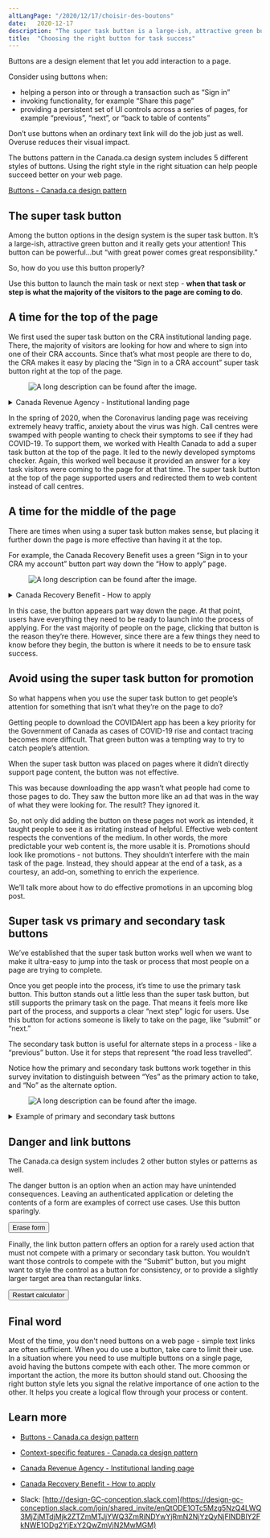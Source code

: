 ```yaml
---
altLangPage: "/2020/12/17/choisir-des-boutons"
date:   2020-12-17
description: "The super task button is a large-ish, attractive green button and it really gets your attention!...How using the right button style in the right situation can help people succeed better on your web page."
title:  "Choosing the right button for task success"
---
```

Buttons are a design element that let you add interaction to a page.

Consider using buttons when:

* helping a person into or through a transaction such as “Sign in”
* invoking functionality, for example “Share this page”
* providing a persistent set of UI controls across a series of pages, for example “previous”, “next”, or “back to table of contents”

Don’t use buttons when an ordinary text link will do the job just as well. Overuse reduces their visual impact.

The buttons pattern in the Canada.ca design system includes 5 different styles of buttons. Using the right style in the right situation can help people succeed better on your web page.

[Buttons - Canada.ca design pattern](https://design.canada.ca/common-design-patterns/buttons.html)

## The super task button

Among the button options in the design system is the super task button. It’s a large-ish, attractive green button and it really gets your attention! This button can be powerful...but “with great power comes great responsibility.”

So, how do you use this button properly?

Use this button to launch the main task or next step - **when that task or step is what the majority of the visitors to the page are coming to do**.

## A time for the top of the page

We first used the super task button on the CRA institutional landing page. There, the majority of visitors are looking for how and where to sign into one of their CRA accounts. Since that’s what most people are there to do, the CRA makes it easy by placing the “Sign in to a CRA account” super task button right at the top of the page.

<figure>
  <img class="img-responsive border" alt="A long description can be found after the image." src="/images/green-button-1.PNG">
</figure>
<details>
  <summary>Canada Revenue Agency - Institutional landing page</summary>
  <p>Super task button appears directly below the main title of the page, ahead of other content.</p>
</details>

In the spring of 2020, when the Coronavirus landing page was receiving extremely heavy traffic, anxiety about the virus was high. Call centres were swamped with people wanting to check their symptoms to see if they had COVID-19. To support them, we worked with Health Canada to add a super task button at the top of the page. It led to the newly developed symptoms checker. Again, this worked well because it provided an answer for a key task visitors were coming to the page for at that time. The super task button at the top of the page supported users and redirected them to web content instead of call centres.

## A time for the middle of the page

There are times when using a super task button makes sense, but placing it further down the page is more effective than having it at the top.

For example, the Canada Recovery Benefit uses a green “Sign in to your CRA my account” button part way down the “How to apply” page.

<figure>
  <img class="img-responsive border" alt="A long description can be found after the image." src="/images/apply-online-1.PNG">
</figure>
<details>
  <summary>Canada Recovery Benefit - How to apply</summary>
  <p>Super task button appears part way down the page, below the in the Apply online or by phone heading</p>
</details>

In this case, the button appears part way down the page. At that point, users have everything they need to be ready to launch into the process of applying. For the vast majority of people on the page, clicking that button is the reason they’re there. However, since there are a few things they need to know before they begin, the button is where it needs to be to ensure task success.

## Avoid using the super task button for promotion

So what happens when you use the super task button to get people’s attention for something that isn’t what they’re on the page to do?

Getting people to download the COVIDAlert app has been a key priority for the Government of Canada as cases of COVID-19 rise and contact tracing becomes more difficult. That green button was a tempting way to try to catch people’s attention.

When the super task button was placed on pages where it didn’t directly support page content, the button was not effective.

This was because downloading the app wasn’t what people had come to those pages to do. They saw the button more like an ad that was in the way of what they were looking for. The result? They ignored it.

So, not only did adding the button on these pages not work as intended, it taught people to see it as irritating instead of helpful. Effective web content respects the conventions of the medium. In other words, the more predictable your web content is, the more usable it is. Promotions should look like promotions - not buttons. They shouldn’t interfere with the main task of the page. Instead, they should appear at the end of a task, as a courtesy, an add-on, something to enrich the experience.

We’ll talk more about how to do effective promotions in an upcoming blog post.

## Super task vs primary and secondary task buttons

We’ve established that the super task button works well when we want to make it ultra-easy to jump into the task or process that most people on a page are trying to complete.

Once you get people into the process, it’s time to use the primary task button. This button stands out a little less than the super task button, but still supports the primary task on the page. That means it feels more like part of the process, and supports a clear “next step” logic for users. Use this button for actions someone is likely to take on the page, like “submit” or “next.”

The secondary task button is useful for alternate steps in a process - like a “previous” button. Use it for steps that represent “the road less travelled”.

Notice how the primary and secondary task buttons work together in this survey invitation to distinguish between “Yes” as the primary action to take, and “No” as the alternate option.

<figure>
  <img class="img-responsive border" alt="A long description can be found after the image." src="/images/improve-CA.PNG">
</figure>
<details>
  <summary>Example of primary and secondary task buttons</summary>
  <p>Example of primary and secondary task buttons working together.</p>
</details>

## Danger and link buttons

The Canada.ca design system includes 2 other button styles or patterns as well.

The danger button is an option when an action may have unintended consequences. Leaving an authenticated application or deleting the contents of a form are examples of correct use cases. Use this button sparingly.

<div class="pattern-demo mrgn-bttm-md">
  <button class="btn btn-danger">Erase form</button>
</div>

Finally, the link button pattern offers an option for a rarely used action that must not compete with a primary or secondary task button. You wouldn’t want those controls to compete with the “Submit” button, but you might want to style the control as a button for consistency, or to provide a slightly larger target area than rectangular links.

<div class="pattern-demo mrgn-bttm-md">
  <button class="btn btn-link">Restart calculator</button>
</div>

## Final word

Most of the time, you don't need buttons on a web page - simple text links are often sufficient. When you do use a button, take care to limit their use. In a situation where you need to use multiple buttons on a single page, avoid having the buttons compete with each other. The more common or important the action, the more its button should stand out. Choosing the right button style lets you signal the relative importance of one action to the other. It helps you create a logical flow through your process or content.

## Learn more

* [Buttons - Canada.ca design pattern](https://design.canada.ca/common-design-patterns/buttons.html)
* [Context-specific features - Canada.ca design pattern](https://design.canada.ca/common-design-patterns/feature-tiles.html)
* [Canada Revenue Agency - Institutional landing page](https://www.canada.ca/en/revenue-agency.html)
* [Canada Recovery Benefit - How to apply](https://www.canada.ca/en/revenue-agency.html)

* Slack: [http://design-GC-conception.slack.com](https://design-gc-conception.slack.com/join/shared_invite/enQtODE1OTc5Mzg5NzQ4LWQ3MjZjMTdjMjk2ZTZmMTJjYWQ3ZmRiNDYwYjRmN2NjYzQyNjFlNDBlY2FkNWE1ODg2YjExY2QwZmVjN2MwMGM)